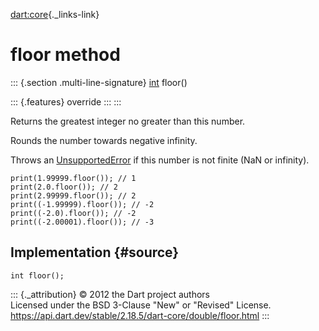[dart:core](../../dart-core/dart-core-library){._links-link}

floor method
============

::: {.section .multi-line-signature}
[int](../int-class) floor()

::: {.features}
override
:::
:::

Returns the greatest integer no greater than this number.

Rounds the number towards negative infinity.

Throws an [UnsupportedError](../unsupportederror-class) if this number
is not finite (NaN or infinity).

``` {.language-dart data-language="dart"}
print(1.99999.floor()); // 1
print(2.0.floor()); // 2
print(2.99999.floor()); // 2
print((-1.99999).floor()); // -2
print((-2.0).floor()); // -2
print((-2.00001).floor()); // -3
```

Implementation {#source}
--------------

``` {.language-dart data-language="dart"}
int floor();
```

::: {._attribution}
© 2012 the Dart project authors\
Licensed under the BSD 3-Clause \"New\" or \"Revised\" License.\
<https://api.dart.dev/stable/2.18.5/dart-core/double/floor.html>
:::
